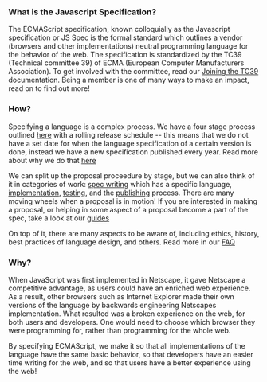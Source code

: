 ### What is the Javascript Specification?

The ECMAScript specification, known colloquially as the Javascript specification or JS Spec is the formal standard which outlines a vendor (browsers and other implementations) neutral programming language for the behavior of the web. The specification is standardized by the TC39 (Technical committee 39) of ECMA (European Computer Manufacturers Association). To get involved with the committee, read our [Joining the TC39]() documentation. Being a member is one of many ways to make an impact, read on to find out more!

### How?

Specifying a language is a complex process. We have a four stage process outlined [here](https://tc39.github.io/process-document/) with a rolling release schedule -- this means that we do not have a set date for when the language specification of a certain version is done, instead we have a new specification published every year. Read more about why we do that [here](./releases)

We can split up the proposal proceedure by stage, but we can also think of it in categories of work: [spec writing]() which has a specific language, [implementation](./implementation), [testing](./testing), and the [publishing](./publishing) process. There are many moving wheels when a proposal is in motion! If you are interested in making a proposal, or helping in some aspect of a proposal become a part of the spec, take a look at our [guides](./guides/index.html)

On top of it, there are many aspects to be aware of, including ethics, history, best practices of language design, and others. Read more in our [FAQ](./faq)

### Why?

When JavaScript was first implemented in Netscape, it gave Netscape a competitive advantage, as users could have an enriched web experience. As a result, other browsers such as Internet Explorer made their own versions of the language by backwards engineering Netscapes implementation. What resulted was a broken experience on the web, for both users and developers. One would need to choose which browser they were programming for, rather than programming for the whole web.

By specifying ECMAScript, we make it so that all implementations of the language have the same basic behavior, so that developers have an easier time writing for the web, and so that users have a better experience using the web!
